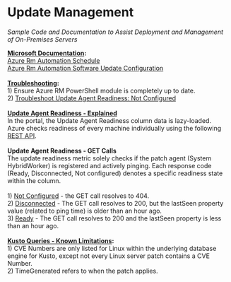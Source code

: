 # Update Management

<i>Sample Code and Documentation to Assist Deployment and Management of On-Premises Servers</i>

<b><u>Microsoft Documentation</u>:</b>
<br><a href="https://docs.microsoft.com/en-us/powershell/module/azurerm.automation/new-azurermautomationschedule?view=azurermps-6.13.0">Azure Rm Automation Schedule</a>
<br><a href="https://docs.microsoft.com/en-us/powershell/module/azurerm.automation/new-azurermautomationsoftwareupdateconfiguration?view=azurermps-6.13.0">Azure Rm Automation Software Update Configuration</a>
<br><br><b><u>Troubleshooting</u>:</b><br>1) Ensure Azure RM PowerShell module is completely up to date.<br>2) <a href="https://www.youtube.com/watch?v=6fhvYSgQRwg">Troubleshoot Update Agent Readiness: Not Configured</a>
<br><br>
<b><u>Update Agent Readiness - Explained</b></u>
<br>In the portal, the Update Agent Readiness column data is lazy-loaded. Azure checks readiness of every machine individually using the following <a href="https://docs.microsoft.com/en-us/rest/api/automation/hybridrunbookworkergroup/get">REST API</a>. 
<br><br><b>Update Agent Readiness - GET Calls</b>
<br>The update readiness metric solely checks if the patch agent (System HybridWorker) is registered and actively pinging. Each response code (Ready, Disconnected, Not configured) denotes a specific readiness state within the column.
<br><br>1) <u>Not Configured</u> - the GET call resolves to 404.
<br>2) <u>Disconnected</u> - The GET call resolves to 200, but the lastSeen property value (related to ping time) is older than an hour ago.
<br>3) <u>Ready</u> - The GET call resolves to 200 and the lastSeen property is less than an hour ago. 
<br><br><b><u>Kusto Queries - Known Limitations</u>:</b>
<br>1) CVE Numbers are only listed for Linux within the underlying database engine for Kusto, except not every Linux server patch contains a CVE Number.
<br>2) TimeGenerated refers to when the patch applies.
